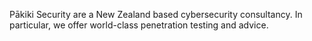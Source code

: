 Pākiki Security are a New Zealand based cybersecurity consultancy. In particular, we offer world-class penetration testing and advice.
